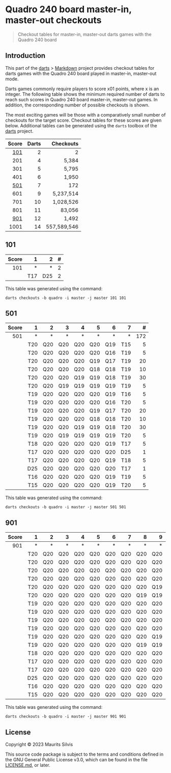 # Quadro 240 board master-in, master-out checkouts

> Checkout tables for master-in, master-out darts games with the Quadro 240 board

## Introduction

This part of the [darts](https://github.com/mauritssilvis/darts) > [Markdown](../..) project provides checkout tables for darts games with the Quadro 240 board played in master-in, master-out mode.

Darts games commonly require players to score x01 points, where x is an integer.
The following table shows the minimum required number of darts to reach such scores in Quadro 240 board master-in, master-out games.
In addition, the corresponding number of possible checkouts is shown.

The most exciting games will be those with a comparatively small number of checkouts for the target score.
Checkout tables for these scores are given below.
Additional tables can be generated using the `darts` toolbox of the [darts](https://github.com/mauritssilvis/darts) project.

|       Score | Darts |   Checkouts |
|------------:|------:|------------:|
| [101](#101) |     2 |           2 |
|         201 |     4 |       5,384 |
|         301 |     5 |       5,795 |
|         401 |     6 |       1,950 |
| [501](#501) |     7 |         172 |
|         601 |     9 |   5,237,514 |
|         701 |    10 |   1,028,526 |
|         801 |    11 |      83,056 |
| [901](#901) |    12 |       1,492 |
|        1001 |    14 | 557,589,546 |

## 101

| Score |   1 |   2 | # |
|------:|----:|----:|--:|
|   101 |   * |   * | 2 |
|       | T17 | D25 | 2 |

This table was generated using the command:

```shell
darts checkouts -b quadro -i master -j master 101 101
```

## 501

| Score |   1 |   2 |   3 |   4 |   5 |   6 |   7 |   # |
|------:|----:|----:|----:|----:|----:|----:|----:|----:|
|   501 |   * |   * |   * |   * |   * |   * |   * | 172 |
|       | T20 | Q20 | Q20 | Q20 | Q20 | Q19 | T15 |   5 |
|       | T20 | Q20 | Q20 | Q20 | Q20 | Q16 | T19 |   5 |
|       | T20 | Q20 | Q20 | Q20 | Q19 | Q17 | T19 |  20 |
|       | T20 | Q20 | Q20 | Q20 | Q18 | Q18 | T19 |  10 |
|       | T20 | Q20 | Q20 | Q19 | Q19 | Q18 | T19 |  30 |
|       | T20 | Q20 | Q19 | Q19 | Q19 | Q19 | T19 |   5 |
|       | T19 | Q20 | Q20 | Q20 | Q20 | Q19 | T16 |   5 |
|       | T19 | Q20 | Q20 | Q20 | Q20 | Q16 | T20 |   5 |
|       | T19 | Q20 | Q20 | Q20 | Q19 | Q17 | T20 |  20 |
|       | T19 | Q20 | Q20 | Q20 | Q18 | Q18 | T20 |  10 |
|       | T19 | Q20 | Q20 | Q19 | Q19 | Q18 | T20 |  30 |
|       | T19 | Q20 | Q19 | Q19 | Q19 | Q19 | T20 |   5 |
|       | T18 | Q20 | Q20 | Q20 | Q20 | Q19 | T17 |   5 |
|       | T17 | Q20 | Q20 | Q20 | Q20 | Q20 | D25 |   1 |
|       | T17 | Q20 | Q20 | Q20 | Q20 | Q19 | T18 |   5 |
|       | D25 | Q20 | Q20 | Q20 | Q20 | Q20 | T17 |   1 |
|       | T16 | Q20 | Q20 | Q20 | Q20 | Q19 | T19 |   5 |
|       | T15 | Q20 | Q20 | Q20 | Q20 | Q19 | T20 |   5 |

This table was generated using the command:

```shell
darts checkouts -b quadro -i master -j master 501 501
```

## 901

| Score |   1 |   2 |   3 |   4 |   5 |   6 |   7 |   8 |   9 |  10 |  11 |  12 |    # |
|------:|----:|----:|----:|----:|----:|----:|----:|----:|----:|----:|----:|----:|-----:|
|   901 |   * |   * |   * |   * |   * |   * |   * |   * |   * |   * |   * |   * | 1492 |
|       | T20 | Q20 | Q20 | Q20 | Q20 | Q20 | Q20 | Q20 | Q20 | Q20 | Q19 | T15 |   10 |
|       | T20 | Q20 | Q20 | Q20 | Q20 | Q20 | Q20 | Q20 | Q20 | Q20 | Q16 | T19 |   10 |
|       | T20 | Q20 | Q20 | Q20 | Q20 | Q20 | Q20 | Q20 | Q20 | Q19 | Q17 | T19 |   90 |
|       | T20 | Q20 | Q20 | Q20 | Q20 | Q20 | Q20 | Q20 | Q20 | Q18 | Q18 | T19 |   45 |
|       | T20 | Q20 | Q20 | Q20 | Q20 | Q20 | Q20 | Q20 | Q19 | Q19 | Q18 | T19 |  360 |
|       | T20 | Q20 | Q20 | Q20 | Q20 | Q20 | Q20 | Q19 | Q19 | Q19 | Q19 | T19 |  210 |
|       | T19 | Q20 | Q20 | Q20 | Q20 | Q20 | Q20 | Q20 | Q20 | Q20 | Q19 | T16 |   10 |
|       | T19 | Q20 | Q20 | Q20 | Q20 | Q20 | Q20 | Q20 | Q20 | Q20 | Q16 | T20 |   10 |
|       | T19 | Q20 | Q20 | Q20 | Q20 | Q20 | Q20 | Q20 | Q20 | Q19 | Q17 | T20 |   90 |
|       | T19 | Q20 | Q20 | Q20 | Q20 | Q20 | Q20 | Q20 | Q20 | Q18 | Q18 | T20 |   45 |
|       | T19 | Q20 | Q20 | Q20 | Q20 | Q20 | Q20 | Q20 | Q19 | Q19 | Q18 | T20 |  360 |
|       | T19 | Q20 | Q20 | Q20 | Q20 | Q20 | Q20 | Q19 | Q19 | Q19 | Q19 | T20 |  210 |
|       | T18 | Q20 | Q20 | Q20 | Q20 | Q20 | Q20 | Q20 | Q20 | Q20 | Q19 | T17 |   10 |
|       | T17 | Q20 | Q20 | Q20 | Q20 | Q20 | Q20 | Q20 | Q20 | Q20 | Q20 | D25 |    1 |
|       | T17 | Q20 | Q20 | Q20 | Q20 | Q20 | Q20 | Q20 | Q20 | Q20 | Q19 | T18 |   10 |
|       | D25 | Q20 | Q20 | Q20 | Q20 | Q20 | Q20 | Q20 | Q20 | Q20 | Q20 | T17 |    1 |
|       | T16 | Q20 | Q20 | Q20 | Q20 | Q20 | Q20 | Q20 | Q20 | Q20 | Q19 | T19 |   10 |
|       | T15 | Q20 | Q20 | Q20 | Q20 | Q20 | Q20 | Q20 | Q20 | Q20 | Q19 | T20 |   10 |

This table was generated using the command:

```shell
darts checkouts -b quadro -i master -j master 901 901
```

## License

Copyright © 2023 Maurits Silvis

This source code package is subject to the terms and conditions defined in the GNU General Public License v3.0, which can be found in the file [LICENSE.md](../LICENSE.md), or later.
